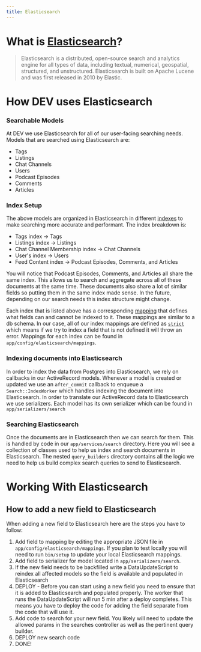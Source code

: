 ```yaml
---
title: Elasticsearch
---
```


# What is [Elasticsearch](https://www.elastic.co/what-is/elasticsearch)?

> Elasticsearch is a distributed, open-source search and analytics engine for
> all types of data, including textual, numerical, geospatial, structured, and
> unstructured. Elasticsearch is built on Apache Lucene and was first released
> in 2010 by Elastic.

# How DEV uses Elasticsearch

### Searchable Models

At DEV we use Elasticsearch for all of our user-facing searching needs. Models
that are searched using Elasticsearch are:

- Tags
- Listings
- Chat Channels
- Users
- Podcast Episodes
- Comments
- Articles

### Index Setup

The above models are organized in Elasticsearch in different
[indexes](https://www.elastic.co/blog/what-is-an-elasticsearch-index) to make
searching more accurate and performant. The index breakdown is:

- Tags index -> Tags
- Listings index -> Listings
- Chat Channel Membership index -> Chat Channels
- User's index -> Users
- Feed Content index -> Podcast Episodes, Comments, and Articles

You will notice that Podcast Episodes, Comments, and Articles all share the same
index. This allows us to search and aggregate across all of these documents at
the same time. These documents also share a lot of similar fields so putting
them in the same index made sense. In the future, depending on our search needs
this index structure might change.

Each index that is listed above has a corresponding
[mapping](https://www.elastic.co/guide/en/elasticsearch/reference/current/mapping.html)
that defines what fields can and cannot be indexed to it. These mappings are
similar to a db schema. In our case, all of our index mappings are defined as
[`strict`](https://www.elastic.co/guide/en/elasticsearch/reference/current/dynamic.html#dynamic)
which means if we try to index a field that is not defined it will throw an
error. Mappings for each index can be found in
`app/config/elasticsearch/mappings`.

### Indexing documents into Elasticsearch

In order to index the data from Postgres into Elasticsearch, we rely on
callbacks in our ActiveRecord models. Whenever a model is created or updated we
use an `after_commit` callback to enqueue a `Search::IndexWorker` which handles
indexing the document into Elasticsearch. In order to translate our ActiveRecord
data to Elasticsearch we use serializers. Each model has its own serializer
which can be found in `app/serializers/search`

### Searching Elasticsearch

Once the documents are in Elasticsearch then we can search for them. This is
handled by code in our `app/services/search` directory. Here you will see a
collection of classes used to help us index and search documents in
Elasticsearch. The nested `query_builders` directory contains all the logic we
need to help us build complex search queries to send to Elasticsearch.

# Working With Elasticsearch

## How to add a new field to Elasticsearch

When adding a new field to Elasticsearch here are the steps you have to follow:

1. Add field to mapping by editing the appropriate JSON file in
   `app/config/elasticsearch/mappings`. If you plan to test locally you will
   need to run `bin/setup` to update your local Elasticsearch mappings.
2. Add field to serializer for model located in `app/serializers/search`.
3. If the new field needs to be backfilled write a DataUpdateScript to reindex
   all affected models so the field is available and populated in Elasticsearch
4. DEPLOY - Before you can start using a new field you need to ensure that it is
   added to Elasticsearch and populated properly. The worker that runs the
   DataUpdateScript will run 5 min after a deploy completes. This means you have
   to deploy the code for adding the field separate from the code that will use
   it.
5. Add code to search for your new field. You likely will need to update the
   allowed params in the searches controller as well as the pertinent query
   builder.
6. DEPLOY new search code
7. DONE!

